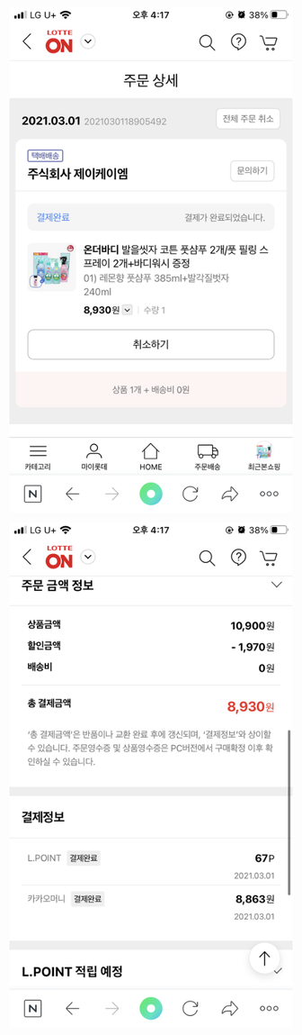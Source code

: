 ![](Assets/B966FC49-3E6C-4D49-BD8D-227F631FA2F2.png)

![](Assets/18B9DC19-7A54-4606-83F1-63F942A588D8.png)